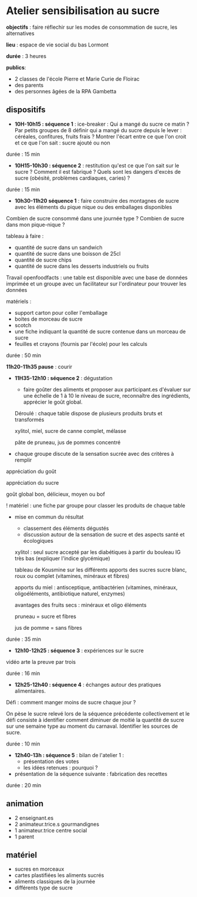 # Atelier sensibilisation au sucre

**objectifs** : faire réflechir sur les modes de consommation de sucre, les alternatives

**lieu** : espace de vie social du bas Lormont

**durée** : 3 heures

**publics**:

- 2 classes de l'école Pierre et Marie Curie de Floirac
- des parents
- des personnes âgées de la RPA Gambetta

## dispositifs

- **10H-10h15 : séquence 1** : ice-breaker :
  Qui a mangé du sucre ce matin ?
  Par petits groupes de 8 définir qui a mangé du sucre depuis le lever : céréales, confitures, fruits frais ?
  Montrer l'écart entre ce que l'on croit et ce que l'on sait : sucre ajouté ou non

durée : 15 min

- **10H15-10h30 : séquence 2** : restitution
  qu'est ce que l'on sait sur le sucre ?
  Comment il est fabriqué ?
  Quels sont les dangers d'excès de sucre (obésité, problèmes cardiaques, caries) ?

durée : 15 min

- **10h30-11h20 séquence 1** : faire construire des montagnes de sucre avec les éléments du pique nique ou des emballages disponibles

Combien de sucre consommé dans une journée type ? Combien de sucre dans mon pique-nique ?

tableau à faire :

- quantité de sucre dans un sandwich
- quantité de sucre dans une boisson de 25cl
- quantité de sucre chips
- quantité de sucre dans les desserts industriels ou fruits

Travail openfoodfacts : une table est disponible avec une base de données imprimée et un groupe avec un facilitateur sur l'ordinateur pour trouver les données

matériels :

- support carton pour coller l'emballage
- boites de morceau de sucre
- scotch
- une fiche indiquant la quantité de sucre contenue dans un morceau de sucre
- feuilles et crayons (fournis par l'école) pour les calculs

durée : 50 min

**11h20-11h35 pause** : courir

- **11H35-12h10 : séquence 2** :
  dégustation

  - faire goûter des aliments et proposer aux participant.es d'évaluer sur une échelle de 1 à 10 le niveau de sucre, reconnaître des ingrédients, apprécier le goût global.

  Déroulé : chaque table dispose de plusieurs produits bruts et transformés

  xylitol, miel, sucre de canne complet, mélasse

  pâte de pruneau, jus de pommes concentré

- chaque groupe discute de la sensation sucrée avec des critères à remplir

appréciation du goût

appréciation du sucre

goût global bon, délicieux, moyen ou bof

! matériel : une fiche par groupe pour classer les produits de chaque table

- mise en commun du résultat

  - classement des éléments dégustés
  - discussion autour de la sensation de sucre et des aspects santé et écologiques

  xylitol : seul sucre accepté par les diabétiques à partir du bouleau IG très bas (expliquer l'indice glycémique)

  tableau de Kousmine sur les différents apports des sucres sucre blanc, roux ou complet (vitamines, minéraux et fibres)

  apports du miel : antisceptique, antibactérien (vitamines, minéraux, oligoéléments, antibiotique naturel, enzymes)

  avantages des fruits secs : minéraux et oligo éléments

  pruneau = sucre et fibres

  jus de pomme = sans fibres

durée : 35 min

- **12h10-12h25 : séquence 3** : expériences sur le sucre

vidéo arte la preuve par trois

durée : 16 min

- **12h25-12h40 : séquence 4** : échanges autour des pratiques alimentaires.

Défi : comment manger moins de sucre chaque jour ?

On pèse le sucre relevé lors de la séquence précédente collectivement et le défi consiste à identifier comment diminuer de moitié la quantité de sucre sur une semaine type au moment du carnaval. Identifier les sources de sucre.

durée : 10 min

- **12h40-13h : séquence 5** : bilan de l'atelier 1 :
  - présentation des votes
  - les idées retenues : pourquoi ?
- présentation de la séquence suivante : fabrication des recettes

durée : 20 min

## animation

- 2 enseignant.es
- 2 animateur.trice.s gourmandignes
- 1 animateur.trice centre social
- 1 parent

## matériel

- sucres en morceaux
- cartes plastifiées les aliments sucrés
- aliments classiques de la journée
- différents type de sucre
